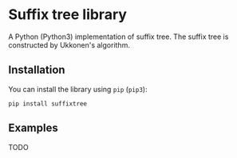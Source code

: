 # Suffix tree library
A Python (Python3) implementation of suffix tree. The suffix tree is constructed by Ukkonen's algorithm.

## Installation
You can install the library using `pip` (`pip3`):

    pip install suffixtree

## Examples
TODO

